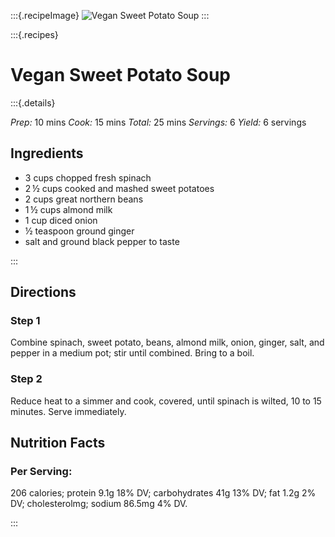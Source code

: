 :::{.recipeImage}
![Vegan Sweet Potato Soup](https://images.unsplash.com/photo-1476718406336-bb5a9690ee2a?ixlib=rb-1.2.1&ixid=eyJhcHBfaWQiOjEyMDd9&auto=format&fit=crop&w=1868&q=80)
:::

:::{.recipes}

# Vegan Sweet Potato Soup

:::{.details}

*Prep:* 10 mins *Cook:* 15 mins *Total:* 25 mins *Servings:* 6 *Yield:* 6 servings

## Ingredients

- 3 cups chopped fresh spinach
- 2 ½ cups cooked and mashed sweet potatoes
- 2 cups great northern beans
- 1 ½ cups almond milk
- 1 cup diced onion
- ½ teaspoon ground ginger
- salt and ground black pepper to taste

:::

## Directions

### Step 1
Combine spinach, sweet potato, beans, almond milk, onion, ginger, salt, and pepper in a medium pot; stir until combined. Bring to a boil.

### Step 2
Reduce heat to a simmer and cook, covered, until spinach is wilted, 10 to 15 minutes. Serve immediately.

## Nutrition Facts

### Per Serving:
206 calories; protein 9.1g 18% DV; carbohydrates 41g 13% DV; fat 1.2g 2% DV; cholesterolmg; sodium 86.5mg 4% DV.

:::